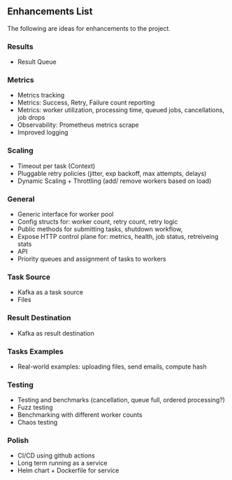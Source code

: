 ## Enhancements List
The following are ideas for enhancements to the project. 

### Results
- Result Queue 

### Metrics
- Metrics tracking
- Metrics: Success, Retry, Failure count reporting
- Metrics: worker utilization, processing time, queued jobs, cancellations, job drops
- Observability: Prometheus metrics scrape
- Improved logging 

### Scaling
- Timeout per task (Context)
- Pluggable retry policies (jitter, exp backoff, max attempts, delays)
- Dynamic Scaling + Throttling (add/ remove workers based on load)

### General 
- Generic interface for worker pool
- Config structs for: worker count, retry count, retry logic
- Public methods for submitting tasks, shutdown workflow, 
- Expose HTTP control plane for: metrics, health, job status, retreiveing stats
- API 
- Priority queues and assignment of tasks to workers

### Task Source
- Kafka as a task source
- Files

### Result Destination
- Kafka as result destination

### Tasks Examples
- Real-world examples: uploading files, send emails, compute hash 

### Testing
- Testing and benchmarks (cancellation, queue full, ordered processing?)
- Fuzz testing
- Benchmarking with different worker counts 
- Chaos testing

### Polish
- CI/CD using github actions 
- Long term running as a service
- Helm chart + Dockerfile for service